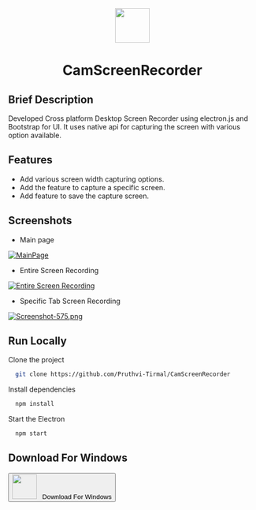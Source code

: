 <div align="center">
<img height="70" src="https://i.postimg.cc/02HJ1NwF/brand-Icon.png"/> 
  <h1>CamScreenRecorder</h1>
</div>

## Brief Description

Developed Cross platform Desktop Screen Recorder using electron.js and Bootstrap for UI. It uses 
native api for capturing the screen with various option available.  

## Features

- Add various screen width capturing options.
- Add the feature to capture a specific screen.
- Add feature to save the capture screen.

<!-- ## Demo

Insert gif or link to demo -->


## Screenshots

- Main page

[![MainPage](https://i.postimg.cc/C53cxprV/Screenshot-573.png)](https://postimg.cc/gLKVgQPM)

- Entire Screen Recording

[![Entire Screen Recording](https://i.postimg.cc/brVsxzcK/Screenshot-574.png)](https://postimg.cc/WqrNjc4n)

- Specific Tab Screen Recording
  
[![Screenshot-575.png](https://i.postimg.cc/kgGXNrTm/Screenshot-575.png)](https://postimg.cc/fV4NZP42)


## Run Locally

Clone the project

```bash
  git clone https://github.com/Pruthvi-Tirmal/CamScreenRecorder
```

Install dependencies

```bash
  npm install
```

Start the Electron

```bash
  npm start
```

## Download For Windows
<a  href="https://urqr.herokuapp.com/YU2yxsNJal">
<button>
<img src="https://i.postimg.cc/fy9sJZCz/windows.png" height="50"/> 
 <span>&nbsp;&nbsp;Download For Windows</span>
</button>
</a>





